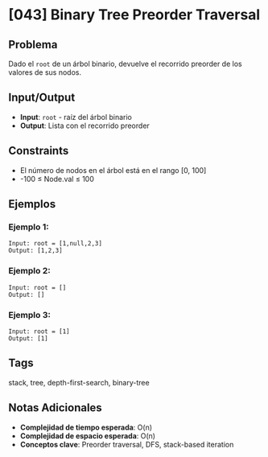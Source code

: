 # [043] Binary Tree Preorder Traversal

## Problema

Dado el `root` de un árbol binario, devuelve el recorrido preorder de los valores de sus nodos.

## Input/Output
- **Input**: `root` - raíz del árbol binario
- **Output**: Lista con el recorrido preorder

## Constraints
- El número de nodos en el árbol está en el rango [0, 100]
- -100 ≤ Node.val ≤ 100

## Ejemplos

### Ejemplo 1:
```
Input: root = [1,null,2,3]
Output: [1,2,3]
```

### Ejemplo 2:
```
Input: root = []
Output: []
```

### Ejemplo 3:
```
Input: root = [1]
Output: [1]
```

## Tags
stack, tree, depth-first-search, binary-tree

## Notas Adicionales
- **Complejidad de tiempo esperada**: O(n)
- **Complejidad de espacio esperada**: O(n)
- **Conceptos clave**: Preorder traversal, DFS, stack-based iteration